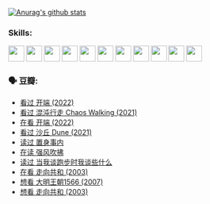 
[![Anurag's github stats](https://github-readme-stats.vercel.app/api?username=w940853815)](https://github.com/anuraghazra/github-readme-stats)

### Skills:

<code><img height="32" src="https://cdn.jsdelivr.net/npm/simple-icons@v5/icons/python.svg"></code>
<code><img height="32" src="https://cdn.jsdelivr.net/npm/simple-icons@v5/icons/javascript.svg"></code>
<code><img height="32" src="https://cdn.jsdelivr.net/npm/simple-icons@v5/icons/django.svg"></code>
<code><img height="32" src="https://cdn.jsdelivr.net/npm/simple-icons@v5/icons/flask.svg"></code>
<code><img height="32" src="https://cdn.jsdelivr.net/npm/simple-icons@v5/icons/vuetify.svg"></code>
<code><img height="32" src="https://cdn.jsdelivr.net/npm/simple-icons@v5/icons/git.svg"></code>
<code><img height="32" src="https://cdn.jsdelivr.net/npm/simple-icons@v5/icons/docker.svg"></code>
<code><img height="32" src="https://cdn.jsdelivr.net/npm/simple-icons@v5/icons/postgresql.svg"></code>
<code><img height="32" src="https://cdn.jsdelivr.net/npm/simple-icons@v5/icons/elasticsearch.svg"></code>
<code><img height="32" src="https://cdn.jsdelivr.net/npm/simple-icons@v5/icons/macos.svg"></code>
<code><img height="32" src="https://cdn.jsdelivr.net/npm/simple-icons@v5/icons/linux.svg"></code>

### 🗣 豆瓣:

<!-- DOUBAN-ACTIVITIES:START -->
- [看过 开端‎ (2022)](https://www.douban.com/people/136069238/status/3737530861/?_i=43250458)
- [看过 混沌行走 Chaos Walking‎ (2021)](https://www.douban.com/people/136069238/status/3734828206/?_i=43250458)
- [在看 开端‎ (2022)](https://www.douban.com/people/136069238/status/3733533297/?_i=43250458)
- [看过 沙丘 Dune‎ (2021)](https://www.douban.com/people/136069238/status/3726869471/?_i=43250458)
- [读过 置身事内](https://www.douban.com/people/136069238/status/3726223867/?_i=43250458)
- [在读 强风吹拂](https://www.douban.com/people/136069238/status/3725395475/?_i=43250458)
- [读过 当我谈跑步时我谈些什么](https://www.douban.com/people/136069238/status/3715422296/?_i=43250458)
- [在看 走向共和‎ (2003)](https://www.douban.com/people/136069238/status/3711470443/?_i=43250458)
- [想看 大明王朝1566‎ (2007)](https://www.douban.com/people/136069238/status/3710980213/?_i=43250458)
- [想看 走向共和‎ (2003)](https://www.douban.com/people/136069238/status/3710980002/?_i=43250458)
<!-- DOUBAN-ACTIVITIES:END -->
<!--
**w940853815/w940853815** is a ✨ _special_ ✨ repository because its `README.md` (this file) appears on your GitHub profile.

Here are some ideas to get you started:

- 🔭 I’m currently working on ...
- 🌱 I’m currently learning ...
- 👯 I’m looking to collaborate on ...
- 🤔 I’m looking for help with ...
- 💬 Ask me about ...
- 📫 How to reach me: ...
- 😄 Pronouns: ...
- ⚡ Fun fact: ...
-->
